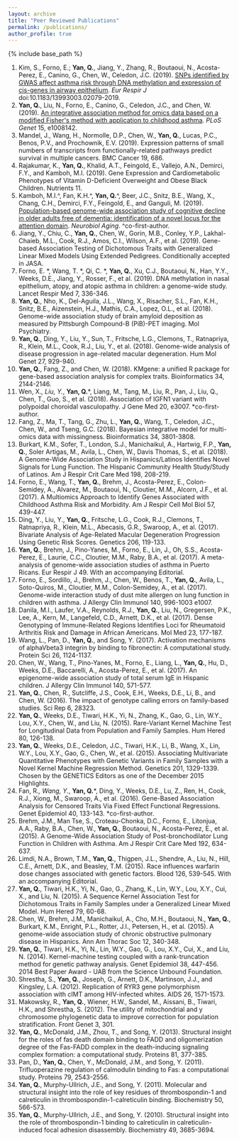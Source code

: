 ```yaml
---
layout: archive
title: "Peer Reviewed Publications"
permalink: /publications/
author_profile: true
---
```


{% include base_path %}

1.	Kim, S., Forno, E.; <b>Yan, Q.</b>, Jiang, Y., Zhang, R., Boutaoui, N., Acosta-Perez, E., Canino, G., Chen, W., Celedon, J.C. (2019). [SNPs identified by GWAS affect asthma risk through DNA methylation and expression of cis-genes in airway epithelium](https://www.ncbi.nlm.nih.gov/pubmed/31831581). *Eur Respir J* doi:10.1183/13993003.02079-2019. 
2. <b>Yan, Q.</b>, Liu, N., Forno, E., Canino, G., Celedon, J.C., and Chen, W. (2019). [An integrative association method for omics data based on a modified Fisher's method with application to childhood asthma](https://journals.plos.org/plosgenetics/article?id=10.1371/journal.pgen.1008142). *PLoS Genet* 15, e1008142.
3. Mandel, J., Wang, H., Normolle, D.P., Chen, W., <b>Yan, Q.</b>, Lucas, P.C., Benos, P.V., and Prochownik, E.V. (2019). Expression patterns of small numbers of transcripts from functionally-related pathways predict survival in multiple cancers. BMC Cancer 19, 686.
4. Rajakumar, K., <b>Yan, Q.</b>, Khalid, A.T., Feingold, E., Vallejo, A.N., Demirci, F.Y., and Kamboh, M.I. (2019). Gene Expression and Cardiometabolic Phenotypes of Vitamin D-Deficient Overweight and Obese Black Children. Nutrients 11.
5. Kamboh, M.I.^, Fan, K.H.^, <b>Yan, Q.</b>^, Beer, J.C., Snitz, B.E., Wang, X., Chang, C.H., Demirci, F.Y., Feingold, E., and Ganguli, M. (2019). [Population-based genome-wide association study of cognitive decline in older adults free of dementia: identification of a novel locus for the attention domain](https://www.ncbi.nlm.nih.gov/pubmed/31466225). *Neurobiol Aging*. ^co-first-author.
6. Jiang, Y., Chiu, C., <b>Yan, Q.</b>, Chen, W., Gorin, M.B., Conley, Y.P., Lakhal-Chaieb, M.L., Cook, R.J., Amos, C.I., Wilson, A.F., et al. (2019). Gene-based Association Testing of Dichotomous Traits with Generalized Linear Mixed Models Using Extended Pedigrees. Conditionally accepted in JASA.
7. Forno, E. *, Wang, T. *, Qi, C. *, <b>Yan, Q.</b>, Xu, C.J., Boutaoui, N., Han, Y.Y., Weeks, D.E., Jiang, Y., Rosser, F., et al. (2019). DNA methylation in nasal epithelium, atopy, and atopic asthma in children: a genome-wide study. Lancet Respir Med 7, 336-346.
8. <b>Yan, Q.</b>, Nho, K., Del-Aguila, J.L., Wang, X., Risacher, S.L., Fan, K.H., Snitz, B.E., Aizenstein, H.J., Mathis, C.A., Lopez, O.L., et al. (2018). Genome-wide association study of brain amyloid deposition as measured by Pittsburgh Compound-B (PiB)-PET imaging. Mol Psychiatry.
9. <b>Yan, Q.</b>, Ding, Y., Liu, Y., Sun, T., Fritsche, L.G., Clemons, T., Ratnapriya, R., Klein, M.L., Cook, R.J., Liu, Y., et al. (2018). Genome-wide analysis of disease progression in age-related macular degeneration. Hum Mol Genet 27, 929-940.
10. <b>Yan, Q.</b>, Fang, Z., and Chen, W. (2018). KMgene: a unified R package for gene-based association analysis for complex traits. Bioinformatics 34, 2144-2146.
11. Wen, X.*, Liu, Y.*, <b>Yan, Q.</b>*, Liang, M., Tang, M., Liu, R., Pan, J., Liu, Q., Chen, T., Guo, S., et al. (2018). Association of IGFN1 variant with polypoidal choroidal vasculopathy. J Gene Med 20, e3007. *co-first-author.
12. Fang, Z., Ma, T., Tang, G., Zhu, L., <b>Yan, Q.</b>, Wang, T., Celedon, J.C., Chen, W., and Tseng, G.C. (2018). Bayesian integrative model for multi-omics data with missingness. Bioinformatics 34, 3801-3808.
13. Burkart, K.M., Sofer, T., London, S.J., Manichaikul, A., Hartwig, F.P., <b>Yan, Q.</b>, Soler Artigas, M., Avila, L., Chen, W., Davis Thomas, S., et al. (2018). A Genome-Wide Association Study in Hispanics/Latinos Identifies Novel Signals for Lung Function. The Hispanic Community Health Study/Study of Latinos. Am J Respir Crit Care Med 198, 208-219.
14. Forno, E., Wang, T., <b>Yan, Q.</b>, Brehm, J., Acosta-Perez, E., Colon-Semidey, A., Alvarez, M., Boutaoui, N., Cloutier, M.M., Alcorn, J.F., et al. (2017). A Multiomics Approach to Identify Genes Associated with Childhood Asthma Risk and Morbidity. Am J Respir Cell Mol Biol 57, 439-447.
15. Ding, Y., Liu, Y., <b>Yan, Q.</b>, Fritsche, L.G., Cook, R.J., Clemons, T., Ratnapriya, R., Klein, M.L., Abecasis, G.R., Swaroop, A., et al. (2017). Bivariate Analysis of Age-Related Macular Degeneration Progression Using Genetic Risk Scores. Genetics 206, 119-133.
16. <b>Yan, Q.</b>, Brehm, J., Pino-Yanes, M., Forno, E., Lin, J., Oh, S.S., Acosta-Perez, E., Laurie, C.C., Cloutier, M.M., Raby, B.A., et al. (2017). A meta-analysis of genome-wide association studies of asthma in Puerto Ricans. Eur Respir J 49. With an accompanying Editorial.
17. Forno, E., Sordillo, J., Brehm, J., Chen, W., Benos, T., <b>Yan, Q.</b>, Avila, L., Soto-Quiros, M., Cloutier, M.M., Colon-Semidey, A., et al. (2017). Genome-wide interaction study of dust mite allergen on lung function in children with asthma. J Allergy Clin Immunol 140, 996-1003 e1007.
18. Danila, M.I., Laufer, V.A., Reynolds, R.J., <b>Yan, Q.</b>, Liu, N., Gregersen, P.K., Lee, A., Kern, M., Langefeld, C.D., Arnett, D.K., et al. (2017). Dense Genotyping of Immune-Related Regions Identifies Loci for Rheumatoid Arthritis Risk and Damage in African Americans. Mol Med 23, 177-187.
19. Wang, L., Pan, D., <b>Yan, Q.</b>, and Song, Y. (2017). Activation mechanisms of alphaVbeta3 integrin by binding to fibronectin: A computational study. Protein Sci 26, 1124-1137.
20. Chen, W., Wang, T., Pino-Yanes, M., Forno, E., Liang, L., <b>Yan, Q.</b>, Hu, D., Weeks, D.E., Baccarelli, A., Acosta-Perez, E., et al. (2017). An epigenome-wide association study of total serum IgE in Hispanic children. J Allergy Clin Immunol 140, 571-577.
21. <b>Yan, Q.</b>, Chen, R., Sutcliffe, J.S., Cook, E.H., Weeks, D.E., Li, B., and Chen, W. (2016). The impact of genotype calling errors on family-based studies. Sci Rep 6, 28323.
22. <b>Yan, Q.</b>, Weeks, D.E., Tiwari, H.K., Yi, N., Zhang, K., Gao, G., Lin, W.Y., Lou, X.Y., Chen, W., and Liu, N. (2015). Rare-Variant Kernel Machine Test for Longitudinal Data from Population and Family Samples. Hum Hered 80, 126-138.
23. <b>Yan, Q.</b>, Weeks, D.E., Celedon, J.C., Tiwari, H.K., Li, B., Wang, X., Lin, W.Y., Lou, X.Y., Gao, G., Chen, W., et al. (2015). Associating Multivariate Quantitative Phenotypes with Genetic Variants in Family Samples with a Novel Kernel Machine Regression Method. Genetics 201, 1329-1339. Chosen by the GENETICS Editors as one of the December 2015 Highlights.
24. Fan, R.*, Wang, Y.*, <b>Yan, Q.</b>*, Ding, Y., Weeks, D.E., Lu, Z., Ren, H., Cook, R.J., Xiong, M., Swaroop, A., et al. (2016). Gene-Based Association Analysis for Censored Traits Via Fixed Effect Functional Regressions. Genet Epidemiol 40, 133-143. *co-first-author.
25. Brehm, J.M., Man Tse, S., Croteau-Chonka, D.C., Forno, E., Litonjua, A.A., Raby, B.A., Chen, W., <b>Yan, Q.</b>, Boutaoui, N., Acosta-Perez, E., et al. (2015). A Genome-Wide Association Study of Post-bronchodilator Lung Function in Children with Asthma. Am J Respir Crit Care Med 192, 634-637.
26. Limdi, N.A., Brown, T.M., <b>Yan, Q.</b>, Thigpen, J.L., Shendre, A., Liu, N., Hill, C.E., Arnett, D.K., and Beasley, T.M. (2015). Race influences warfarin dose changes associated with genetic factors. Blood 126, 539-545. With an accompanying Editorial.
27. <b>Yan, Q.</b>, Tiwari, H.K., Yi, N., Gao, G., Zhang, K., Lin, W.Y., Lou, X.Y., Cui, X., and Liu, N. (2015). A Sequence Kernel Association Test for Dichotomous Traits in Family Samples under a Generalized Linear Mixed Model. Hum Hered 79, 60-68.
28. Chen, W., Brehm, J.M., Manichaikul, A., Cho, M.H., Boutaoui, N., <b>Yan, Q.</b>, Burkart, K.M., Enright, P.L., Rotter, J.I., Petersen, H., et al. (2015). A genome-wide association study of chronic obstructive pulmonary disease in Hispanics. Ann Am Thorac Soc 12, 340-348.
29. <b>Yan, Q.</b>, Tiwari, H.K., Yi, N., Lin, W.Y., Gao, G., Lou, X.Y., Cui, X., and Liu, N. (2014). Kernel-machine testing coupled with a rank-truncation method for genetic pathway analysis. Genet Epidemiol 38, 447-456. 2014 Best Paper Award - UAB from the Science Unbound Foundation.
30. Shrestha, S., <b>Yan, Q.</b>, Joseph, G., Arnett, D.K., Martinson, J.J., and Kingsley, L.A. (2012). Replication of RYR3 gene polymorphism association with cIMT among HIV-infected whites. AIDS 26, 1571-1573.
31. Makowsky, R., <b>Yan, Q.</b>, Wiener, H.W., Sandel, M., Aissani, B., Tiwari, H.K., and Shrestha, S. (2012). The utility of mitochondrial and y chromosome phylogenetic data to improve correction for population stratification. Front Genet 3, 301.
32. <b>Yan, Q.</b>, McDonald, J.M., Zhou, T., and Song, Y. (2013). Structural insight for the roles of fas death domain binding to FADD and oligomerization degree of the Fas-FADD complex in the death-inducing signaling complex formation: a computational study. Proteins 81, 377-385.
33. Pan, D., <b>Yan, Q.</b>, Chen, Y., McDonald, J.M., and Song, Y. (2011). Trifluoperazine regulation of calmodulin binding to Fas: a computational study. Proteins 79, 2543-2556.
34. <b>Yan, Q.</b>, Murphy-Ullrich, J.E., and Song, Y. (2011). Molecular and structural insight into the role of key residues of thrombospondin-1 and calreticulin in thrombospondin-1-calreticulin binding. Biochemistry 50, 566-573.
35. <b>Yan, Q.</b>, Murphy-Ullrich, J.E., and Song, Y. (2010). Structural insight into the role of thrombospondin-1 binding to calreticulin in calreticulin-induced focal adhesion disassembly. Biochemistry 49, 3685-3694.
